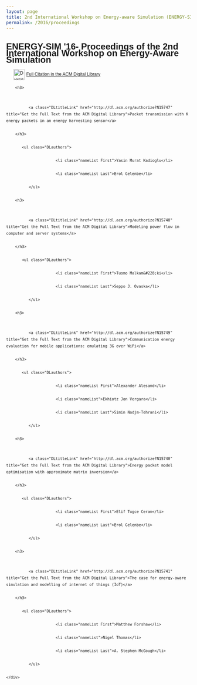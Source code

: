 ```yaml
---
layout: page
title: 2nd International Workshop on Energy-aware Simulation (ENERGY-SIM’16)
permalink: /2016/proceedings
---
```


<STYLE type="text/css">
#DLtoc {
	font: normal 12px/1.5em Arial, Helvetica, sans-serif;
	}

#DLheader {
	}
	
#DLcontent {
	}
#DLcontent h2 {
	 margin-bottom:5px;
	}
#DLcontent h3 {
	 padding-left:20px;
	 margin-bottom:0px;
	}

#DLcontent ul{
	margin-top:0px;
	margin-bottom:0px;
	}
		
.DLauthors li{
	display: inline;
	list-style-type: none;
	padding-right: 5px;
	}
	
.DLauthors li:after{
	content:",";
	}
.DLauthors li.nameList.Last:after{
	content:"";
	}		

.DLformats li{
	display: inline;
	list-style-type: none;
	padding-right: 5px;
	}
	
.DLformats li:after{
	content:",";
	}
.DLformats li.formatList.Last:after{
	content:"";
	}		

.DLlogo {
	vertical-align:middle; 
	padding-right:5px;
	border:none;
	}
	
.DLcitLink {
	margin-left:20px;
	}	

.DLtitleLink {
	margin-left:20px;
	}	

.DLotherLink {
	margin-left:0px;
	}		
   
</STYLE>

<div id="DLtoc">
	<div id="DLheader">
    	<h1>ENERGY-SIM '16- Proceedings of the 2nd International Workshop on Energy-Aware Simulation</h1>
        <a class="DLcitLink" href="http://dl.acm.org/citation.cfm?id=2939948" title="Go to the ACM Digital Library for additional information about this proceeding"><img class="DLlogo" src="http://dl.acm.org/img/dllogo.png" alt="Digital Library logo" height="30" width="30">Full Citation in the ACM Digital Library</a>
    </div>
    <div id="DLcontent">
    	
        <h3>

			  
              <a class="DLtitleLink" href="http://dl.acm.org/authorize?N15747" title="Get the Full Text from the ACM Digital Library">Packet transmission with K energy packets in an energy harvesting sensor</a>
              
        </h3>
        
           <ul class="DLauthors">
           
                          <li class="nameList First">Yasin Murat Kadioglu</li>
                          
                          <li class="nameList Last">Erol Gelenbe</li>
                          
              </ul>
        
        <h3>

			  
              <a class="DLtitleLink" href="http://dl.acm.org/authorize?N15748" title="Get the Full Text from the ACM Digital Library">Modeling power flow in computer and server systems</a>
              
        </h3>
        
           <ul class="DLauthors">
           
                          <li class="nameList First">Tuomo Malkam&#228;ki</li>
                          
                          <li class="nameList Last">Seppo J. Ovaska</li>
                          
              </ul>
        
        <h3>

			  
              <a class="DLtitleLink" href="http://dl.acm.org/authorize?N15749" title="Get the Full Text from the ACM Digital Library">Communication energy evaluation for mobile applications: emulating 3G over WiFi</a>
              
        </h3>
        
           <ul class="DLauthors">
           
                          <li class="nameList First">Alexander Alesand</li>
                          
                          <li class="nameList">Ekhiotz Jon Vergara</li>
                          
                          <li class="nameList Last">Simin Nadjm-Tehrani</li>
                          
              </ul>
        
        <h3>

			  
              <a class="DLtitleLink" href="http://dl.acm.org/authorize?N15740" title="Get the Full Text from the ACM Digital Library">Energy packet model optimisation with approximate matrix inversion</a>
              
        </h3>
        
           <ul class="DLauthors">
           
                          <li class="nameList First">Elif Tugce Ceran</li>
                          
                          <li class="nameList Last">Erol Gelenbe</li>
                          
              </ul>
        
        <h3>

			  
              <a class="DLtitleLink" href="http://dl.acm.org/authorize?N15741" title="Get the Full Text from the ACM Digital Library">The case for energy-aware simulation and modelling of internet of things (IoT)</a>
              
        </h3>
        
           <ul class="DLauthors">
           
                          <li class="nameList First">Matthew Forshaw</li>
                          
                          <li class="nameList">Nigel Thomas</li>
                          
                          <li class="nameList Last">A. Stephen McGough</li>
                          
              </ul>
        
    </div>
</div>
